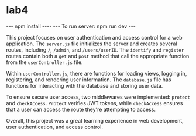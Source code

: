 # lab4


--- npm install ----
--- To run server: npm run dev ---

This project focuses on user authentication and access control for a web application. The `server.js` file initializes the server and creates several routes, including `/`, `/admin`, and `/users/userID`. The `identify` and `register` routes contain both a `get` and `post` method that call the appropriate function from the `userController.js` file.

Within `userController.js`, there are functions for loading views, logging in, registering, and rendering user information. The `database.js` file has functions for interacting with the database and storing user data.

To ensure secure user access, two middlewares were implemented: `protect` and `checkAccess`. `Protect` verifies JWT tokens, while `checkAccess` ensures that a user can access the route they're attempting to access.

Overall, this project was a great learning experience in web development, user authentication, and access control.
